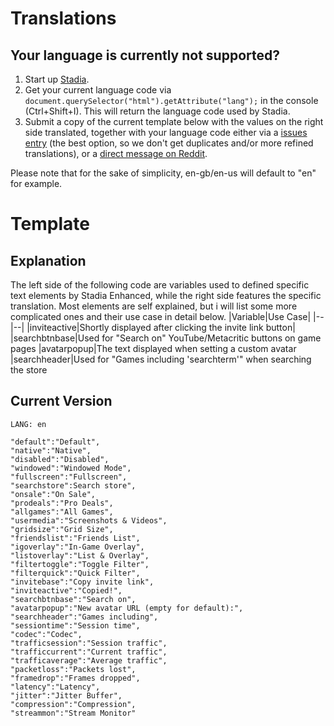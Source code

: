 
# Translations

## Your language is currently not supported?
1. Start up [Stadia](https://stadia.com/).
2. Get your current language code via `document.querySelector("html").getAttribute("lang");` in the console (Ctrl+Shift+I). This will return the language code used by Stadia.
3. Submit a copy of the current template below with the values on the right side translated, together with your language code either via a [issues entry](https://github.com/ChristopherKlay/StadiaEnhanced/issues) (the best option, so we don't get duplicates and/or more refined translations), or a [direct message on Reddit](https://www.reddit.com/user/ChristopherKlay).

Please note that for the sake of simplicity, en-gb/en-us will default to "en" for example.
# Template

## Explanation
The left side of the following code are variables used to defined specific text elements by Stadia Enhanced, while the right side features the specific translation. Most elements are self explained, but i will list some more complicated ones and their use case in detail below.
|Variable|Use Case|
|--|--|
|inviteactive|Shortly displayed after clicking the invite link button|
|searchbtnbase|Used for "Search on" YouTube/Metacritic buttons on game pages
|avatarpopup|The text displayed when setting a custom avatar
|searchheader|Used for "Games including 'searchterm'" when searching the store

## Current Version

    LANG: en
    
    "default":"Default",
    "native":"Native",
    "disabled":"Disabled",
    "windowed":"Windowed Mode",
    "fullscreen":"Fullscreen",
    "searchstore":Search store",
    "onsale":"On Sale",
    "prodeals":"Pro Deals",
    "allgames":"All Games",
    "usermedia":"Screenshots & Videos",
    "gridsize":"Grid Size",
    "friendslist":"Friends List",
    "igoverlay":"In-Game Overlay",
    "listoverlay":"List & Overlay",
    "filtertoggle":"Toggle Filter",
    "filterquick":"Quick Filter",
    "invitebase":"Copy invite link",
    "inviteactive":"Copied!",
    "searchbtnbase":"Search on",
    "avatarpopup":"New avatar URL (empty for default):",
    "searchheader":"Games including",
    "sessiontime":"Session time",
    "codec":"Codec",
    "trafficsession":"Session traffic",
    "trafficcurrent":"Current traffic",
    "trafficaverage":"Average traffic",
    "packetloss":"Packets lost",
    "framedrop":"Frames dropped",
    "latency":"Latency",
    "jitter":"Jitter Buffer",
    "compression":"Compression",
    "streammon":"Stream Monitor"
